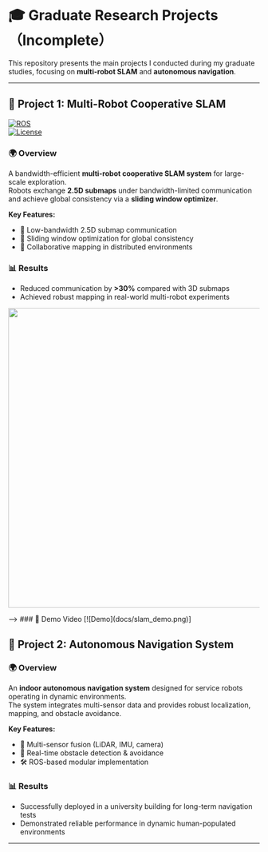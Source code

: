 # 🎓 Graduate Research Projects（Incomplete）

This repository presents the main projects I conducted during my graduate studies, focusing on **multi-robot SLAM** and **autonomous navigation**.  

---

## 🚀 Project 1: Multi-Robot Cooperative SLAM

[![ROS](https://img.shields.io/badge/ROS-noetic-green.svg)]()  
[![License](https://img.shields.io/badge/license-MIT-blue.svg)]()  

### 🌍 Overview
A bandwidth-efficient **multi-robot cooperative SLAM system** for large-scale exploration.  
Robots exchange **2.5D submaps** under bandwidth-limited communication and achieve global consistency via a **sliding window optimizer**.  

**Key Features:**
- 📡 Low-bandwidth 2.5D submap communication  
- 🧭 Sliding window optimization for global consistency  
- 🤝 Collaborative mapping in distributed environments  

### 📊 Results
- Reduced communication by **>30%** compared with 3D submaps  
- Achieved robust mapping in real-world multi-robot experiments  
<p align="center">
  <img src="docs/slam_result.png" width="600">
</p>-->
### 🎥 Demo Video
[![Demo](docs/slam_demo.png)]

## 🤖 Project 2: Autonomous Navigation System

### 🌍 Overview
An **indoor autonomous navigation system** designed for service robots operating in dynamic environments.  
The system integrates multi-sensor data and provides robust localization, mapping, and obstacle avoidance.  

**Key Features:**
- 🔎 Multi-sensor fusion (LiDAR, IMU, camera)  
- 🚧 Real-time obstacle detection & avoidance  
- 🛠 ROS-based modular implementation  

### 📊 Results
- Successfully deployed in a university building for long-term navigation tests  
- Demonstrated reliable performance in dynamic human-populated environments  
<!-- This is a comment 
<p align="center">
  <img src="Bridge inspection.png" width="600">
</p>-->

---

